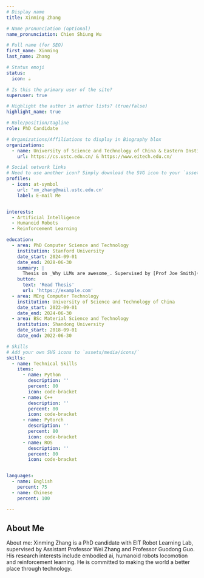 ```yaml
---
# Display name
title: Xinming Zhang

# Name pronunciation (optional)
name_pronunciation: Chien Shiung Wu

# Full name (for SEO)
first_name: Xinming
last_name: Zhang

# Status emoji
status:
  icon: ☕️

# Is this the primary user of the site?
superuser: true

# Highlight the author in author lists? (true/false)
highlight_name: true

# Role/position/tagline
role: PhD Candidate

# Organizations/Affiliations to display in Biography blox
organizations:
  - name: University of Science and Technology of China & Eastern Institute of Technology, Ningbo
    url: https://cs.ustc.edu.cn/ & https://www.eitech.edu.cn/

# Social network links
# Need to use another icon? Simply download the SVG icon to your `assets/media/icons/` folder.
profiles:
  - icon: at-symbol
    url: 'xm_zhang@mail.ustc.edu.cn'
    label: E-mail Me


interests:
  - Artificial Intelligence
  - Humanoid Robots
  - Reinforcement Learning

education:
  - area: PhD Computer Science and Technology
    institution: Stanford University
    date_start: 2024-09-01
    date_end: 2028-06-30
    summary: |
      Thesis on _Why LLMs are awesome_. Supervised by [Prof Joe Smith](https://example.com). Presented papers at 5 IEEE conferences with the contributions being published in 2 Springer journals.
    button:
      text: 'Read Thesis'
      url: 'https://example.com'
  - area: MEng Computer Technology
    institution: University of Science and Technology of China
    date_start: 2022-09-01
    date_end: 2024-06-30
  - area: BSc Material Science and Technology
    institution: Shandong University
    date_start: 2018-09-01
    date_end: 2022-06-30

# Skills
# Add your own SVG icons to `assets/media/icons/`
skills:
  - name: Technical Skills
    items:
      - name: Python
        description: ''
        percent: 80
        icon: code-bracket
      - name: C++
        description: ''
        percent: 80
        icon: code-bracket
      - name: Pytorch
        description: ''
        percent: 80
        icon: code-bracket
      - name: ROS
        description: ''
        percent: 80
        icon: code-bracket


languages:
  - name: English
    percent: 75
  - name: Chinese
    percent: 100

---
```

## About Me
About me:
Xinming Zhang is a PhD candidate with EIT Robot Learning Lab, supervised by Assistant Professor Wei Zhang and Professor Guodong Guo. His research interests include embodied ai, humanoid robots locomotion and reinforcement learning. He is committed to making the world a better place through technology.


